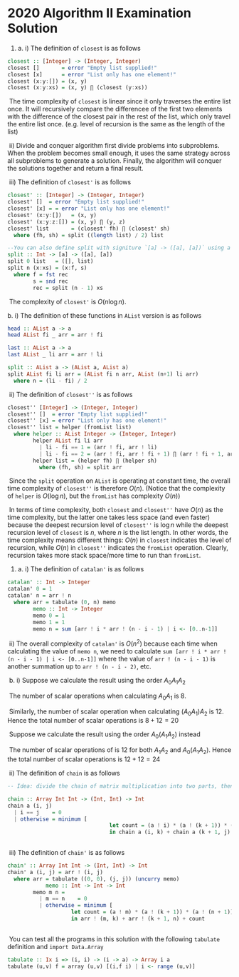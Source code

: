 # 2020 Algorithm II Examination Solution

1. a. i) The definition of ```closest``` is as follows

```haskell
closest :: [Integer] -> (Integer, Integer)
closest []       = error "Empty list supplied!"
closest [x]      = error "List only has one element!"
closest (x:y:[]) = (x, y)
closest (x:y:xs) = (x, y) ∏ (closest (y:xs))
```

​		The time complexity of ```closest``` is linear since it only traverses the entire list once. It will recursively compare the differencee of the first two elements with the difference of the closest pair in the rest of the list, which only travel the entire list once. (e.g. level of recursion is the same as the length of the list)

​	ii) Divide and conquer algorithm first divide problems into subproblems. When the problem becomes small enough, it uses the same strategy across all subproblems to generate a solution. Finally, the algorithm will conquer the solutions together and return a final result.

​	iii) The definition of ```closest'``` is as follows

```haskell
closest' :: [Integer] -> (Integer, Integer)
closest' []  = error "Empty list supplied!"
closest' [x] = = error "List only has one element!"
closest' (x:y:[])   = (x, y)
closest' (x:y:z:[]) = (x, y) ∏ (y, z)
closest' list       = (closest' fh) ∏ (closest' sh)
  where (fh, sh) = split ((length list) / 2) list

--You can also define split with signiture `[a] -> ([a], [a])` using a helper function
split :: Int -> [a] -> ([a], [a])
split 0 list   = ([], list)
split n (x:xs) = (x:f, s)
  where f = fst rec
        s = snd rec
        rec = split (n - 1) xs
```

​		The complexity of ```closest'``` is $O(n\log n)$.

b. i) The definition of these functions in ```AList``` version is as follows

```haskell
head :: AList a -> a
head AList fi _ arr = arr ! fi

last :: AList a -> a
last AList _ li arr = arr ! li

split :: AList a -> (AList a, AList a)
split AList fi li arr = (AList fi n arr, AList (n+1) li arr)
  where n = (li - fi) / 2
```

​	ii) The definition of ```closest''``` is as follows

```haskell
closest'' [Integer] -> (Integer, Integer)
closest'' []  = error "Empty list supplied!"
closest'' [x] = error "List only has one element!"
closest'' list = helper (fromList list)
  where helper :: AList Integer -> (Integer, Integer)
        helper AList fi li arr
          | li - fi == 1 = (arr ! fi, arr ! li)
          | li - fi == 2 = (arr ! fi, arr ! fi + 1) ∏ (arr ! fi + 1, arr ! li)
        helper list = (helper fh) ∏ (helper sh)
          where (fh, sh) = split arr
```

​		Since the ```split``` operation on `AList` is operating at constant time, the overall time complexity of `closest''` is therefore $O(n)$. (Notice that the complexity of `helper` is $O(\log n)$, but the `fromList` has complexity $O(n)$)

​		In terms of time complexity, both `closest` and `closest''` have $O(n)$ as the time complexity, but the latter one takes less space (and even faster) because the deepest recursion level of `closest''` is $\log n$ while the deepest recursion level of `closest` is $n$, where $n$ is the list length. In other words, the time complexity means different things: $O(n)$ in `closest` indicates the level of recursion, while $O(n)$ in `closest''` indicates the `fromList` operation. Clearly, recursion takes more stack space/more time to run than `fromList`.

1. a. i) The definition of `catalan'` is as follows

```haskell
catalan' :: Int -> Integer
catalan' 0 = 1
catalan' n = arr ! n
  where arr = tabulate (0, n) memo
        memo :: Int -> Integer
        memo 0 = 1
        memo 1 = 1
        memo n = sum [arr ! i * arr ! (n - i - 1) | i <- [0..n-1]]
```

​			ii) The overall complexity of `catalan'` is $O(n^2)$ because each time when calculating the value of `memo n`, we need to calculate `sum [arr ! i * arr ! (n - i - 1) | i <- [0..n-1]]` where the value of `arr ! (n - i - 1)` is another summation up to `arr ! (n - i - 2)`, etc.

​	b. i) Suppose we calculate the result using the order $A_0A_1A_2$

​			The number of scalar operations when calculating $A_0A_1$ is 8.

​			Similarly, the number of scalar operation when calculating $(A_0A_1)A_2$ is 12. Hence the total number of scalar operations is $8+12=20$

​			Suppose we calculate the result using the order $A_0(A_1A_2)$ instead

​			The number of scalar operations of is 12 for both $A_1A_2$ and $A_0(A_1A_2)$. Hence the total number of scalar operations is $12+12=24$

​		ii) The definition of `chain` is as follows

```haskell
-- Idea: divide the chain of matrix multiplication into two parts, then choose the one with min amount of operations

chain :: Array Int Int -> (Int, Int) -> Int
chain a (i, j)
  | i == j    = 0
  | otherwise = minimum [
  								let count = (a ! i) * (a ! (k + 1)) * (a ! (j + 1))
  								in chain a (i, k) + chain a (k + 1, j) + count | 
  																									k <- [i..j-1]]
```

​		iii) The definition of `chain'` is as follows

```haskell
chain' :: Array Int Int -> (Int, Int) -> Int
chain' a (i, j) = arr ! (i, j)
  where arr = tabulate ((0, 0), (j, j)) (uncurry memo)
  			memo :: Int -> Int -> Int
        memo m n = 
          | m == n    = 0
          | otherwise = minimum [
        			let count = (a ! m) * (a ! (k + 1)) * (a ! (n + 1))
        			in arr ! (m, k) + arr ! (k + 1, n) + count 
        																					| k <- [m..n-1]]
```

​			You can test all the programs in this solution with the following `tabulate` definition and `import Data.Array`

```haskell
tabulate :: Ix i => (i, i) -> (i -> a) -> Array i a
tabulate (u,v) f = array (u,v) [(i,f i) | i <- range (u,v)]
```

